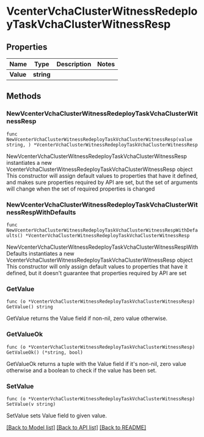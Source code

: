 # VcenterVchaClusterWitnessRedeployTaskVchaClusterWitnessResp

## Properties

Name | Type | Description | Notes
------------ | ------------- | ------------- | -------------
**Value** | **string** |  | 

## Methods

### NewVcenterVchaClusterWitnessRedeployTaskVchaClusterWitnessResp

`func NewVcenterVchaClusterWitnessRedeployTaskVchaClusterWitnessResp(value string, ) *VcenterVchaClusterWitnessRedeployTaskVchaClusterWitnessResp`

NewVcenterVchaClusterWitnessRedeployTaskVchaClusterWitnessResp instantiates a new VcenterVchaClusterWitnessRedeployTaskVchaClusterWitnessResp object
This constructor will assign default values to properties that have it defined,
and makes sure properties required by API are set, but the set of arguments
will change when the set of required properties is changed

### NewVcenterVchaClusterWitnessRedeployTaskVchaClusterWitnessRespWithDefaults

`func NewVcenterVchaClusterWitnessRedeployTaskVchaClusterWitnessRespWithDefaults() *VcenterVchaClusterWitnessRedeployTaskVchaClusterWitnessResp`

NewVcenterVchaClusterWitnessRedeployTaskVchaClusterWitnessRespWithDefaults instantiates a new VcenterVchaClusterWitnessRedeployTaskVchaClusterWitnessResp object
This constructor will only assign default values to properties that have it defined,
but it doesn't guarantee that properties required by API are set

### GetValue

`func (o *VcenterVchaClusterWitnessRedeployTaskVchaClusterWitnessResp) GetValue() string`

GetValue returns the Value field if non-nil, zero value otherwise.

### GetValueOk

`func (o *VcenterVchaClusterWitnessRedeployTaskVchaClusterWitnessResp) GetValueOk() (*string, bool)`

GetValueOk returns a tuple with the Value field if it's non-nil, zero value otherwise
and a boolean to check if the value has been set.

### SetValue

`func (o *VcenterVchaClusterWitnessRedeployTaskVchaClusterWitnessResp) SetValue(v string)`

SetValue sets Value field to given value.



[[Back to Model list]](../README.md#documentation-for-models) [[Back to API list]](../README.md#documentation-for-api-endpoints) [[Back to README]](../README.md)


